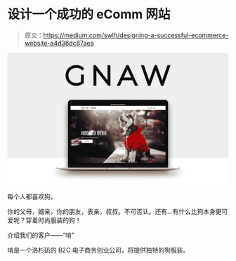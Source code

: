 # 设计一个成功的 eComm 网站

> 原文：<https://medium.com/swlh/designing-a-successful-ecommerce-website-a4d36dc87aea>

![](img/0c3b0208bf6f0198c7ff77c765e73d1f.png)

每个人都喜欢狗。

你的父母，姻亲，你的朋友，表亲，叔叔。不可否认。还有…有什么比狗本身更可爱呢？穿着时尚服装的狗！

介绍我们的客户——“啃”

啃是一个洛杉矶的 B2C 电子商务创业公司，将提供独特的狗服装。